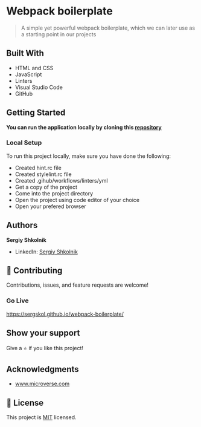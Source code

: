 # Webpack boilerplate

> A simple yet powerful webpack boilerplate, which we can later use as a starting point in our projects

## Built With

- HTML and CSS
- JavaScript
- Linters
- Visual Studio Code
- GitHub

## Getting Started

**You can run the application locally by cloning this [repository](https://github.com/SergSkol/webpack-boilerplate.git)**

### Local Setup

To run this project locally, make sure you have done the following:

- Created hint.rc file
- Created stylelint.rc file
- Created .gihub/workflows/linters/yml
- Get a copy of the project
- Come into the project directory
- Open the project using code editor of your choice
- Open your prefered browser

## Authors

**Sergiy Shkolnik**
- LinkedIn: [Sergiy Shkolnik](https://www.linkedin.com/in/sergiy-shkolnik-7801a53/)

## :handshake: Contributing

Contributions, issues, and feature requests are welcome!

### Go Live

https://sergskol.github.io/webpack-boilerplate/

## Show your support

Give a :star:️ if you like this project!

## Acknowledgments

- www.microverse.com

## :memo: License

This project is [MIT](./LICENSE) licensed.
